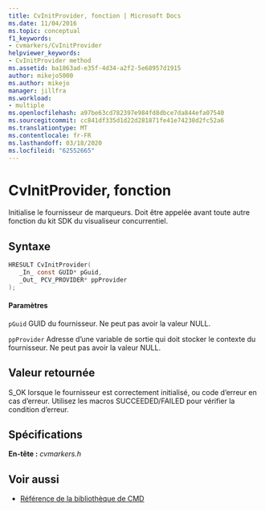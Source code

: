 ```yaml
---
title: CvInitProvider, fonction | Microsoft Docs
ms.date: 11/04/2016
ms.topic: conceptual
f1_keywords:
- cvmarkers/CvInitProvider
helpviewer_keywords:
- CvInitProvider method
ms.assetid: ba1863ad-e35f-4d34-a2f2-5e68957d1915
author: mikejo5000
ms.author: mikejo
manager: jillfra
ms.workload:
- multiple
ms.openlocfilehash: a97be63cd782397e984fd8dbce7da844efa07540
ms.sourcegitcommit: cc841df335d1d22d281871fe41e74238d2fc52a6
ms.translationtype: MT
ms.contentlocale: fr-FR
ms.lasthandoff: 03/18/2020
ms.locfileid: "62552665"
---
```

# <a name="cvinitprovider-function"></a>CvInitProvider, fonction
Initialise le fournisseur de marqueurs. Doit être appelée avant toute autre fonction du kit SDK du visualiseur concurrentiel.

## <a name="syntax"></a>Syntaxe

```C
HRESULT CvInitProvider(
   _In_ const GUID* pGuid,
   _Out_ PCV_PROVIDER* ppProvider
);
```

#### <a name="parameters"></a>Paramètres
 `pGuid` GUID du fournisseur. Ne peut pas avoir la valeur NULL.

 `ppProvider` Adresse d’une variable de sortie qui doit stocker le contexte du fournisseur. Ne peut pas avoir la valeur NULL.

## <a name="return-value"></a>Valeur retournée
 S_OK lorsque le fournisseur est correctement initialisé, ou code d’erreur en cas d’erreur. Utilisez les macros SUCCEEDED/FAILED pour vérifier la condition d’erreur.

## <a name="requirements"></a>Spécifications
 **En-tête :** *cvmarkers.h*

## <a name="see-also"></a>Voir aussi
- [Référence de la bibliothèque de CMD](../profiling/cpp-library-reference.md)
